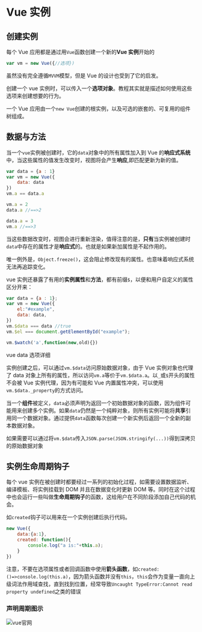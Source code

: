 # Vue 实例

## 创建实例

每个 Vue 应用都是通过用`Vue`函数创建一个新的**Vue 实例**开始的
```js
var vm = new Vue({//选项})
```
虽然没有完全遵循`MVVM`模型，但是 Vue 的设计也受到了它的启发。

创建一个 vue 实例时，可以传入一个**选项对象**。教程其实就是描述如何使用这些选项来创建想要的行为。

一个 Vue 应用由一个`new Vue`创建的根实例，以及可选的嵌套的、可复用的组件树组成。

## 数据与方法

当一个`vue`实例被创建时，它的`data`对象中的所有属性加入到 Vue 的**响应式系统**中，当这些属性的值发生改变时，视图将会产生**响应**,即匹配更新为新的值。

```js
var data = {a : 1}
var vm = new Vue({
    data: data
})
vm.a == data.a

vm.a = 2
data.a //==>2

data.a = 3
vm.a //==>3
```

当这些数据改变时，视图会进行重新渲染，值得注意的是，**只有**当实例被创建时`data`中存在的属性才是**响应式**的。也就是如果新加属性是不起作用的。

唯一例外是，`Object.freeze()`，这会阻止修改现有的属性。也意味着响应式系统无法再追踪变化。

vue 实例还暴露了有用的**实例属性**和**方法**，都有前缀`$`，以便和用户自定义的属性区分开来：
```js
var data = {a : 1};
var vm = new Vue({
    el:"#example",
    data: data,
})
vm.$data === data //true
vm.$el === document.getElementById("example");

vm.$watch('a',function(new,old){}) 
```

vue data 选项详细

实例创建之后，可以通过`vm.$data`访问原始数据对象，由于 Vue 实例对象也代理了 data 对象上所有的属性，所以访问`vm.a`等价于`vm.$data.a`。以`_`或`$`开头的属性不会被 Vue 实例代理，因为有可能和 Vue 内置属性冲突，可以使用`vm.$data._property`的方式访问。

当一个**组件**被定义，`data`必须声明为返回一个初始数据对象的函数，因为组件可能用来创建多个实例。如果`data`仍然是一个纯粹对象，则所有实例可能将**共享**引用同一个数据对象。通过提供`data`函数每次创建一个新实例后返回一个全新的副本数据对象。

如果需要可以通过将`vm.$data`传入`JSON.parse(JSON.stringify(...))`得到深拷贝的原始数据对象

## 实例生命周期钩子

每个 vue 实例在被创建时都要经过一系列的初始化过程，如需要设置数据监听、编译模板、将实例挂载到 DOM 并且在数据变化时更新 DOM 等。同时在这个过程中也会运行一些叫做**生命周期钩子**的函数，这给用户在不同阶段添加自己代码的机会。

如`created`钩子可以用来在一个实例创建后执行代码。
```js
new Vue({
    data:{a:1},
    created: function(){
        console.log("a is:"+this.a);
    }
})
```
注意，不要在选项属性或者回调函数中使用**箭头函数**，如`created: ()=>console.log(this.a)`，因为箭头函数并没有`this`，`this`会作为变量一直向上级词法作用域查找，直到找到位置，经常导致`Uncaught TypeError:Cannot read property undefined`之类的错误

### 声明周期图示

![vue官网](https://cn.vuejs.org/images/lifecycle.png)